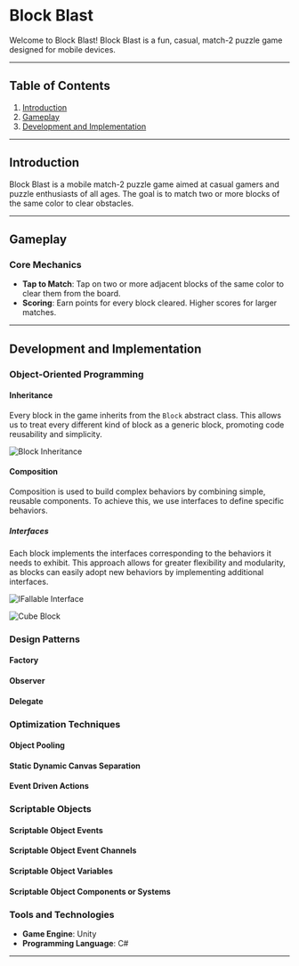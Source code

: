 # Block Blast

Welcome to Block Blast! Block Blast is a fun, casual, match-2 puzzle game designed for mobile devices.

---

## Table of Contents

1. [Introduction](#introduction)
2. [Gameplay](#gameplay)
3. [Development and Implementation](#development-and-implementation)

---

## Introduction

Block Blast is a mobile match-2 puzzle game aimed at casual gamers and puzzle enthusiasts of all ages. The goal is to match two or more blocks of the same color to clear obstacles.

---

## Gameplay

### Core Mechanics
- **Tap to Match**: Tap on two or more adjacent blocks of the same color to clear them from the board.
- **Scoring**: Earn points for every block cleared. Higher scores for larger matches.

---

## Development and Implementation

### Object-Oriented Programming

#### Inheritance
Every block in the game inherits from the `Block` abstract class. This allows us to treat every different kind of block as a generic block, promoting code reusability and simplicity.

![Block Inheritance](https://github.com/sinancemerdogan/Block-Blast/assets/72517285/59208858-b53e-42eb-952b-c6c270c0e0ce)

#### Composition
Composition is used to build complex behaviors by combining simple, reusable components. To achieve this, we use interfaces to define specific behaviors. 

##### Interfaces
Each block implements the interfaces corresponding to the behaviors it needs to exhibit. This approach allows for greater flexibility and modularity, as blocks can easily adopt new behaviors by implementing additional interfaces.

![IFallable Interface](https://github.com/sinancemerdogan/Block-Blast/assets/72517285/8c23dc9c-7a19-482c-9087-7d9336561229)


![Cube Block](https://github.com/sinancemerdogan/Block-Blast/assets/72517285/57528557-5246-4e63-a569-f8daf97dc75a)


### Design Patterns
#### Factory
#### Observer
#### Delegate

### Optimization Techniques
#### Object Pooling
#### Static Dynamic Canvas Separation
#### Event Driven Actions

### Scriptable Objects
#### Scriptable Object Events
#### Scriptable Object Event Channels
#### Scriptable Object Variables
#### Scriptable Object Components or Systems

### Tools and Technologies
- **Game Engine**: Unity
- **Programming Language**: C#

---
